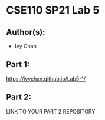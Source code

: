 # CSE110 SP21 Lab 5

## Author(s):
- Ivy Chan

## Part 1:

https://ivychxn.github.io/Lab5-1/

## Part 2:

LINK TO YOUR PART 2 REPOSITORY

